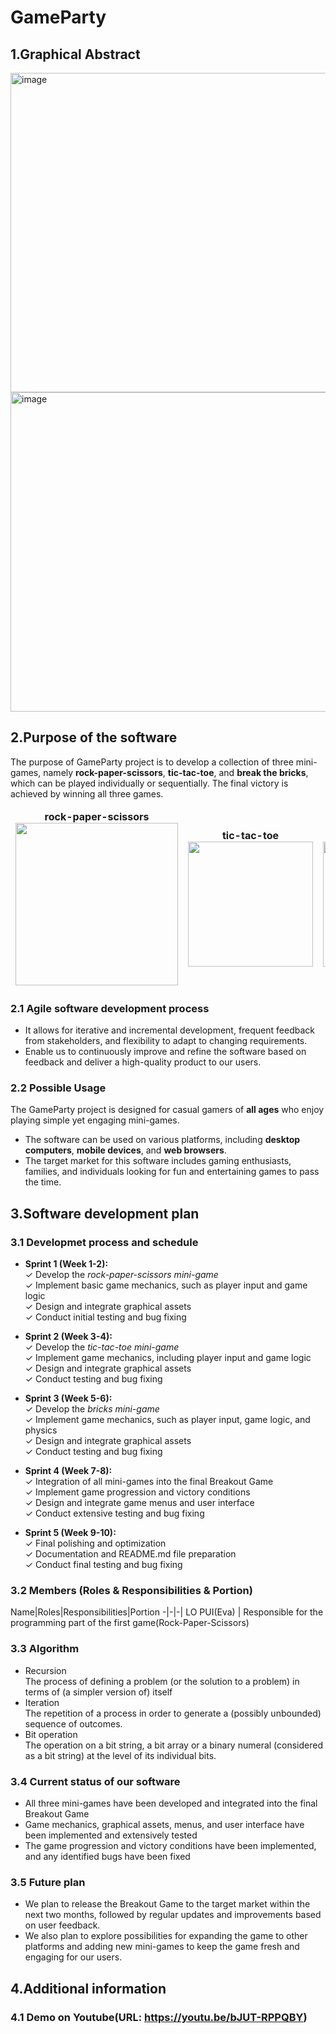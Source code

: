 # GameParty
## 1.Graphical Abstract
<img width="511" alt="image" src="https://user-images.githubusercontent.com/73181602/233325273-a001cb57-bb70-4cd3-96cd-362355ad061f.png">
<img width="511" alt="image" src="https://user-images.githubusercontent.com/73181602/233628306-5325093b-4e8d-4800-b76e-0a7b65801116.jpg">


## 2.Purpose of the software
 
The purpose of  GameParty project is to develop a collection of three mini-games, namely **rock-paper-scissors**, **tic-tac-toe**, and **break the bricks**, which can be played individually or sequentially. The final victory is achieved by winning all three games.

<table>
<thead>
  <tr>
    <td>
<div align="center">
  <b> rock-paper-scissors</b>
  <br/>
  <img src="https://user-images.githubusercontent.com/73181602/233630467-f12ab6bb-f03f-4b9f-811e-a2e42f50b89b.png" width="260"/>
</div></td>
    <td>
<div align="center">
  <b> tic-tac-toe</b>
  <br/>
  <img src="https://user-images.githubusercontent.com/73181602/233629552-717f3ffb-b60d-46fb-9cc3-7f75990bebef.png" width="200"/>
</div></td>
    <td>
<div align="center">
  <b> break the bricks</b>
  <br/>
  <img src="https://user-images.githubusercontent.com/73181602/233629715-0466c91d-03b5-4113-b0bb-f89264170315.png" width="200"/>
 </div></td>
  </tr>
</thead>
</table>

### 2.1 Agile software development process
- It allows for iterative and incremental development, frequent feedback from stakeholders, and flexibility to adapt to changing requirements.
- Enable us to continuously improve and refine the software based on feedback and deliver a high-quality product to our users.
### 2.2 Possible Usage
The GameParty project is designed for casual gamers of **all ages** who enjoy playing simple yet engaging mini-games.
- The software can be used on various platforms, including **desktop computers**, **mobile devices**, and **web browsers**. 
- The target market for this software includes gaming enthusiasts, families, and individuals looking for fun and entertaining games to pass the time.

## 3.Software development plan
### 3.1 Developmet process and schedule
- **Sprint 1 (Week 1-2):**  
&#10003;    Develop the *rock-paper-scissors mini-game*  
&#10003;    Implement basic game mechanics, such as player input and game logic  
&#10003;    Design and integrate graphical assets  
&#10003;    Conduct initial testing and bug fixing

- **Sprint 2 (Week 3-4):**  
&#10003;    Develop the *tic-tac-toe mini-game*  
&#10003;    Implement game mechanics, including player input and game logic  
&#10003;    Design and integrate graphical assets  
&#10003;    Conduct testing and bug fixing

- **Sprint 3 (Week 5-6):**  
&#10003;    Develop the *bricks mini-game*  
&#10003;    Implement game mechanics, such as player input, game logic, and physics  
&#10003;    Design and integrate graphical assets  
&#10003;    Conduct testing and bug fixing

- **Sprint 4 (Week 7-8):**  
&#10003;     Integration of all mini-games into the final Breakout Game  
&#10003;     Implement game progression and victory conditions  
&#10003;     Design and integrate game menus and user interface  
&#10003;     Conduct extensive testing and bug fixing
 
 - **Sprint 5 (Week 9-10):**  
&#10003;    Final polishing and optimization  
&#10003;    Documentation and README.md file preparation  
&#10003;    Conduct final testing and bug fixing


### 3.2 Members (Roles & Responsibilities & Portion)
Name|Roles|Responsibilities|Portion
-|-|-|
LO PUI(Eva) | Responsible for the programming part of the first game(Rock-Paper-Scissors)
### 3.3 Algorithm
- Recursion  
  The process of defining a problem (or the solution to a problem) in terms of (a simpler version of) itself
- Iteration  
  The repetition of a process in order to generate a (possibly unbounded) sequence of outcomes.
- Bit operation  
  The operation on a bit string, a bit array or a binary numeral (considered as a bit string) at the level of its individual bits. 
  
### 3.4 Current status of our software
- All three mini-games have been developed and integrated into the final Breakout Game
- Game mechanics, graphical assets, menus, and user interface have been implemented and extensively tested
- The game progression and victory conditions have been implemented, and any identified bugs have been fixed
### 3.5 Future plan
- We plan to release the Breakout Game to the target market within the next two months, followed by regular updates and improvements based on user feedback.
- We also plan to explore possibilities for expanding the game to other platforms and adding new mini-games to keep the game fresh and engaging for our users.

## 4.Additional information

### 4.1 Demo on Youtube(URL: https://youtu.be/bJUT-RPPQBY)
